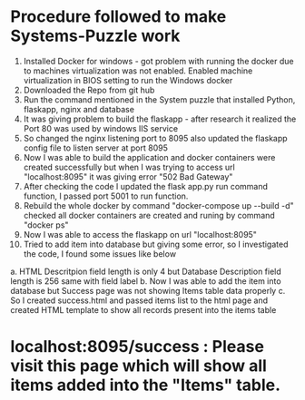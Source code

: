 # Procedure followed to make Systems-Puzzle work 

1. Installed Docker for windows - got problem with running the docker due to machines virtualization was not enabled. Enabled machine virtualization in BIOS setting to run the Windows docker
2. Downloaded the Repo from git hub 
3. Run the command mentioned in the System puzzle that installed Python, flaskapp, nginx and database
4. It was giving problem to build the flaskapp - after research it realized the Port 80 was used by windows IIS service
5. So changed the nginx listening port to 8095 also updated the flaskapp config file to listen server at port 8095
6. Now I was able to build the application and docker containers were created successfully but when I was trying to access url "localhost:8095" it was giving error "502 Bad Gateway"
7. After checking the code I updated the flask app.py run command function, I passed port 5001 to run function.
8. Rebuild the whole docker by command "docker-compose up --build -d" checked all docker containers are created and runing by command "docker ps"
9. Now I was able to access the flaskapp on url "localhost:8095"
10. Tried to add item into database but giving some error, so I investigated the code, I found some issues like below
 
 a. HTML Descritpion field length is only 4 but Database Description field length is 256 same with field label
 b. Now I was able to add the item into database but Success page was not showing Items table data properly
 c. So I created success.html and passed items list to the html page and created HTML template to show all records present into the items table
 
 # localhost:8095/success : Please visit this page which will show all items added into the "Items" table.